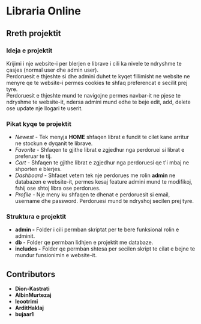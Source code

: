 # Libraria Online

## Rreth projektit

### Ideja e projektit
Krijimi i nje website-i per blerjen e librave i cili ka nivele te ndryshme te çasjes (normal user dhe admin user). <br>
Perdoruesit e thjeshte si dhe admini duhet te kyqet fillimisht ne website ne menyre qe te website-i permes cookies te shfaq preferencat e secilit prej tyre. <br>
Perdoruesit e thjeshte mund te navigojne permes navbar-it ne pjese te ndryshme te website-it, ndersa admini mund edhe te beje edit, add, delete ose update nje llogari te userit. <br>

### Pikat kyqe te projektit
- *Newest -* Tek menyja **HOME** shfaqen librat e fundit te cilet kane arritur ne stockun e dyqanit te librave.
- *Favorite -* Shfaqen te gjithe librat e zgjedhur nga perdoruei si librat e preferuar te tij.
- *Cart -* Shfaqen te gjithe librat e zgjedhur nga perdoruesi qe t'i mbaj ne shporten e blerjes.
- *Dashboard -* Shfaqet vetem tek nje perdorues me rolin **admin** ne databazen e website-it, permes kesaj feature admini mund te modifikoj, fshij ose shtoj libra ose perdorues.
- *Profile -* Nje meny ku shfaqen te dhenat e perdoruesit si email, username dhe password. Perdoruesi mund te ndryshoj secilen prej tyre.
  
### Struktura e projektit
- **admin -** Folder i cili permban skriptat per te bere funksional rolin e adminit.
- **db -** Folder qe permban lidhjen e projektit me databaze.
- **includes -** Folder qe permban shtesa per secilen skript te cilat e bejne te mundur funsionimin e website-it.

## Contributors
- **Dion-Kastrati**
- **AlbinMurtezaj**
- **leootrimi**
- **ArditHaklaj**
- **bujaar1**
